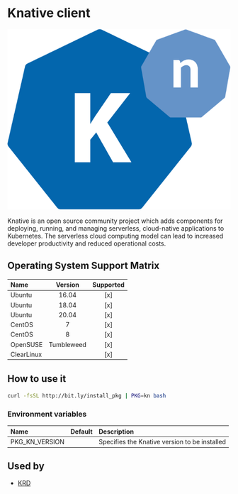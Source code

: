 # Knative client

![Logo](../../docs/img/knative.png)

Knative is an open source community project which adds components for deploying,
running, and managing serverless, cloud-native applications to Kubernetes. The
serverless cloud computing model can lead to increased developer productivity
and reduced operational costs.

## Operating System Support Matrix

| Name       | Version    | Supported |
|:-----------|:----------:|:---------:|
| Ubuntu     | 16.04      | [x]       |
| Ubuntu     | 18.04      | [x]       |
| Ubuntu     | 20.04      | [x]       |
| CentOS     | 7          | [x]       |
| CentOS     | 8          | [x]       |
| OpenSUSE   | Tumbleweed | [x]       |
| ClearLinux |            | [x]       |

## How to use it

```bash
curl -fsSL http://bit.ly/install_pkg | PKG=kn bash
```
### Environment variables

| Name           | Default                          | Description                                    |
|:---------------|:---------------------------------|:-----------------------------------------------|
| PKG_KN_VERSION |                                  | Specifies the Knative version to be installed  |

## Used by

- [KRD](https://github.com/electrocucaracha/krd/)

